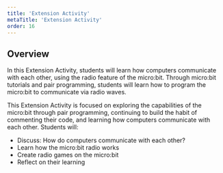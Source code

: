 ```yaml
---
title: 'Extension Activity'
metaTitle: 'Extension Activity'
order: 16
---
```


## Overview

In this Extension Activity, students will learn how computers communicate with each other, using the radio feature of the micro:bit. Through micro:bit tutorials and pair programming, students will learn how to program the micro:bit to communicate via radio waves.

This Extension Activity is focused on exploring the capabilities of the micro:bit through pair programming, continuing to build the habit of commenting their code, and learning how computers communicate with each other. Students will:
* Discuss: How do computers communicate with each other?
* Learn how the micro:bit radio works
* Create radio games on the micro:bit
* Reflect on their learning